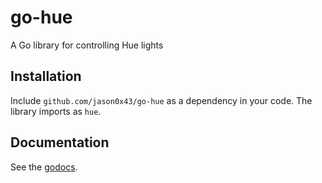 go-hue
======

A Go library for controlling Hue lights

Installation
------------

Include `github.com/jason0x43/go-hue` as a dependency in your code. The library imports as `hue`.

Documentation
-------------

See the [godocs](http://godoc.org/github.com/jason0x43/go-hue).
